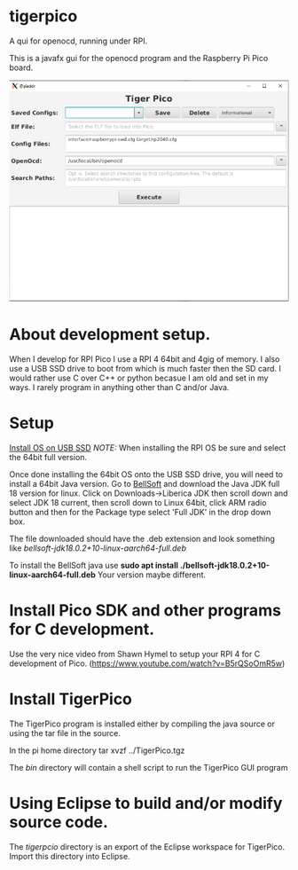 # tigerpico
A qui for openocd, running under RPI.

This is a javafx gui for the openocd program and the Raspberry Pi Pico board.

![alt text](/images/tigerpico.png?raw=true)

# About development setup.

When I develop for RPI Pico I use a RPI 4 64bit and 4gig of memory.  I also use a USB SSD drive
to boot from which is much faster then the SD card. I would rather use C over C++ or python becasue I
am old and set in my ways.  I rarely program in anything other than C and/or Java.

# Setup

[Install OS on USB SSD](https://linuxhint.com/how_to_boot_raspberry_pi_4_from_usb_ssd/)
*NOTE:* When installing the RPI OS be sure and select the 64bit full version.

Once done installing the 64bit OS onto the USB SSD drive, you will need to install a 64bit Java version.
Go to [BellSoft](https://bell-sw.com/) and download the Java JDK full 18 version for linux.
Click on Downloads->Liberica JDK then scroll down and select JDK 18 current, then scroll down to
Linux 64bit, click ARM radio button and then for the Package type select 'Full JDK' in the drop down box.

The file downloaded should have the .deb extension and look something like
*bellsoft-jdk18.0.2+10-linux-aarch64-full.deb*

To install the BellSoft java use **sudo apt install ./bellsoft-jdk18.0.2+10-linux-aarch64-full.deb**
Your version maybe different.

# Install Pico SDK and other programs for C development.

Use the very nice video from Shawn Hymel to setup your RPI 4 for C development of Pico.
(https://www.youtube.com/watch?v=B5rQSoOmR5w)

# Install TigerPico

The TigerPico program is installed either by compiling the java source or using the tar file in the source.

In the pi home directory
	tar xvzf ../TigerPico.tgz

The *bin* directory will contain a shell script to run the TigerPico GUI program

# Using Eclipse to build and/or modify source code.

The *tigerpcio* directory is an export of the Eclipse workspace for TigerPico. Import this directory into
Eclipse.
